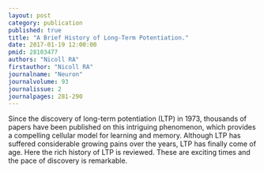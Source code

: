 ```yaml
---
layout: post
category: publication
published: true
title: "A Brief History of Long-Term Potentiation."
date: 2017-01-19 12:00:00
pmid: 28103477
authors: "Nicoll RA"
firstauthor: "Nicoll RA"
journalname: "Neuron"
journalvolume: 93
journalissue: 2
journalpages: 281-290
---
```


Since the discovery of long-term potentiation (LTP) in 1973, thousands of papers have been published on this intriguing phenomenon, which provides a compelling cellular model for learning and memory. Although LTP has suffered considerable growing pains over the years, LTP has finally come of age. Here the rich history of LTP is reviewed. These are exciting times and the pace of discovery is remarkable.

